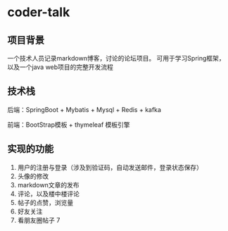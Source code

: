 # coder-talk
## 项目背景
一个技术人员记录markdown博客，讨论的论坛项目。 可用于学习Spring框架，以及一个java web项目的完整开发流程
## 技术栈
后端：SpringBoot + Mybatis + Mysql + Redis + kafka

前端：BootStrap模板 + thymeleaf 模板引擎

## 实现的功能
1. 用户的注册与登录（涉及到验证码，自动发送邮件，登录状态保存）
2. 头像的修改
3. markdown文章的发布
4. 评论，以及楼中楼评论
5. 帖子的点赞，浏览量
6. 好友关注
7. 看朋友圈帖子
7

